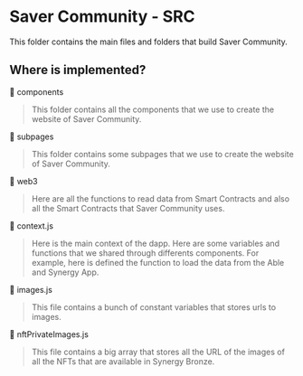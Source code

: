 # Saver Community - SRC

This folder contains the main files and folders that build Saver Community.

## Where is implemented?
📁 components
> This folder contains all the components that we use to create the website of Saver Community.

📁 subpages
> This folder contains some subpages that we use to create the website of Saver Community.

📁 web3
> Here are all the functions to read data from Smart Contracts and also all the Smart Contracts that Saver Community uses.

📄 context.js
> Here is the main context of the dapp. Here are some variables and functions that we shared through differents components. For example, here is defined the function to load the data from the Able and Synergy App.

📄 images.js
> This file contains a bunch of constant variables that stores urls to images.

📄 nftPrivateImages.js
> This file contains a big array that stores all the URL of the images of all the NFTs that are available in Synergy Bronze.